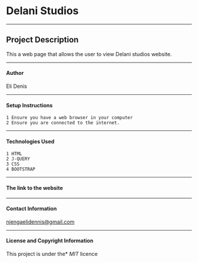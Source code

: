 # Delani Studios


---

## Project Description
   This a web page that allows the user to view Delani studios website.



---


#### Author
Eli Denis 

----


#### Setup Instructions
    1 Ensure you have a web browser in your computer
    2 Ensure you are connected to the internet.

---

#### Technologies Used
    1 HTML
    2 J-QUERY
    3 CSS
    4 BOOTSTRAP

----

#### The link to the website



----

#### Contact Information
njengaelidennis@gmail.com



---

#### License and Copyright Information
This project is under the* *MIT* licence
